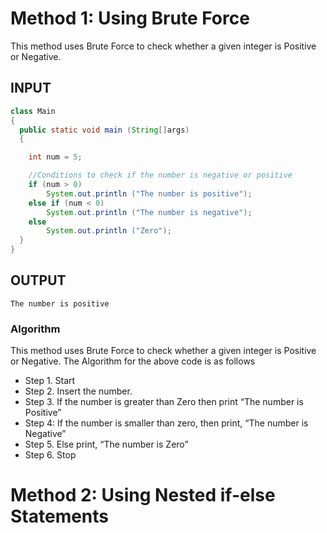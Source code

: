 # Method 1: Using Brute Force

This method uses Brute Force to check whether a given integer is Positive or Negative.

## INPUT
```Java
class Main
{
  public static void main (String[]args)
  {

    int num = 5;

    //Conditions to check if the number is negative or positive
    if (num > 0)
        System.out.println ("The number is positive");
    else if (num < 0)
        System.out.println ("The number is negative");
    else
        System.out.println ("Zero");
  }
}
```
## OUTPUT
```
The number is positive
```

### Algorithm

This method uses Brute Force to check whether a given integer is Positive or Negative. The Algorithm for the above code is as follows

*   Step 1. Start
*   Step 2. Insert the number.
*   Step 3. If the number is greater than Zero then print “The number is Positive”
*   Step 4: If the number is smaller than zero, then print, “The number is Negative”
*   Step 5. Else print, “The number is Zero”
*   Step 6. Stop


# Method 2: Using Nested if-else Statements